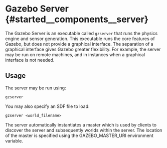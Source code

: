 Gazebo Server {#started__components__server}
======================

The Gazebo Server is an executable called `gzserver` that runs the physics
engine and sensor generation. This executable runs the core features of
Gazebo, but does not provide a graphical interface. The separation of
a graphical interface gives Gazebo greater flexibility. For example, the
server may be run on remote machines, and in instances when a graphical
interface is not needed.

## Usage ##

The server may be run using:

    gzserver

You may also specify an SDF file to load:

    gzserver <world_filename>

The server automatically instantiates a master which is used by clients to
discover the server and subsequently worlds within the server. The location
of the master is specified using the GAZEBO_MASTER_URI environment variable.
